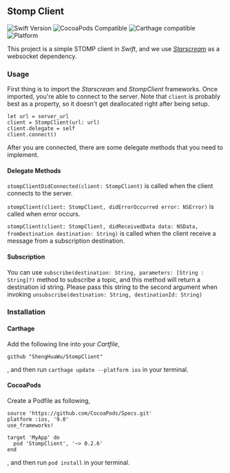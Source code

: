 ## Stomp Client
![Swift Version](https://img.shields.io/badge/swift-3.0-orange.svg?style=flat)
![CocoaPods Compatible](https://img.shields.io/cocoapods/v/StompClient.svg)
![Carthage compatible](https://img.shields.io/badge/Carthage-compatible-4BC51D.svg?style=flat)
![Platform](https://img.shields.io/cocoapods/p/StompClient.svg?style=flat)

This project is a simple STOMP client in _Swift_,
and we use [_Starscream_](https://github.com/daltoniam/starscream) as a websocket dependency.

### Usage
First thing is to import the _Starscream_ and _StompClient_ frameworks.
Once imported, you're able to connect to the server. Note that `client` is probably best as a property, so it doesn't get deallocated right after being setup.
```
let url = server_url
client = StompClient(url: url)
client.delegate = self
client.connect()
```
After you are connected, there are some delegate methods that you need to implement.

#### Delegate Methods
`stompClientDidConnected(client: StompClient)` is called when the client connects to the server.

`stompClient(client: StompClient, didErrorOccurred error: NSError)` is called when error occurs.

`stompClient(client: StompClient, didReceivedData data: NSData, fromDestination destination: String)` is called when the client receive a message from a subscription destination.

#### Subscription
You can use `subscribe(destination: String, parameters: [String : String]?)` method to subscribe a topic, and this method will return a destination id string.
Please pass this string to the second argument when invoking `unsubscribe(destination: String, destinationId: String)`

### Installation
#### Carthage
Add the following line into your _Cartfile_,
```
github "ShengHuaWu/StompClient"
```
, and then run `carthage update --platform ios` in your terminal.

#### CocoaPods
Create a Podfile as following,
```
source 'https://github.com/CocoaPods/Specs.git'
platform :ios, '9.0'
use_frameworks!

target 'MyApp' do
  pod 'StompClient', '~> 0.2.6'
end
```
, and then run `pod install` in your terminal.
